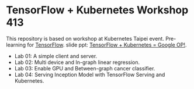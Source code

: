 # TensorFlow + Kubernetes Workshop 413
This repository is based on workshop at Kubernetes Taipei event. Pre-learning for [TensorFlow](https://hackmd.io/s/HJxsUvOpg). slide ppt: [TensorFlow + Kubernetes = Google OP!](https://drive.google.com/file/d/0B75zg6bt8JyKcTRJaFJFVFFKLVk/view?usp=sharing).

- Lab 01: A simple client and server.
- Lab 02: Multi device and In-graph linear regression.
- Lab 03: Enable GPU and Between-graph cancer classifier.
- Lab 04: Serving Inception Model with TensorFlow Serving and Kubernetes.
